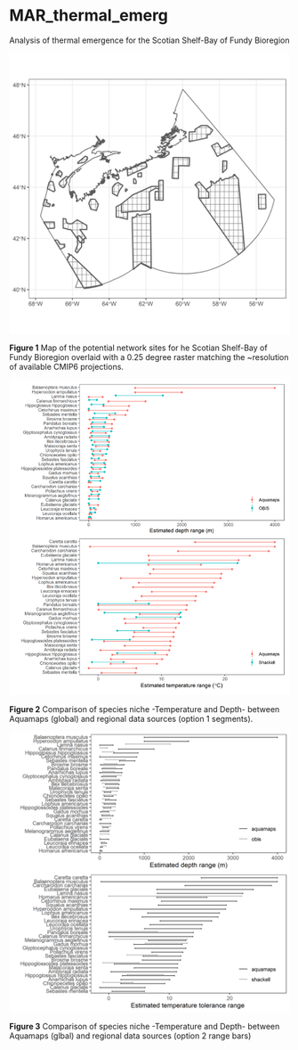 # MAR_thermal_emerg
Analysis of thermal emergence for the Scotian Shelf-Bay of Fundy Bioregion

![ ](/inst/network_grid.png)

__Figure 1__ Map of the potential network sites for he Scotian Shelf-Bay of Fundy Bioregion overlaid with a 0.25 degree raster matching the ~resolution of available CMIP6 projections. 

![](/output/combination_comparison.png)

__Figure 2__ Comparison of species niche -Temperature and Depth- between Aquamaps (global) and regional data sources (option 1 segments).

![](/output/Depth-TempRanges.tiff)

__Figure 3__ Comparison of species niche -Temperature and Depth- between Aquamaps (glbal) and regional data sources (option 2 range bars)